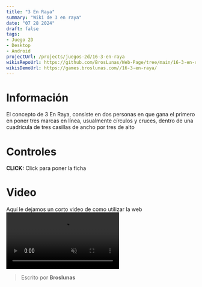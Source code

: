 ```yaml
---
title: "3 En Raya"
summary: "Wiki de 3 en raya"
date: "07 28 2024"
draft: false
tags:
- Juego 2D
- Desktop
- Android
projectUrl: /projects/juegos-2d/16-3-en-raya
wikisRepoUrl: https://github.com/BrosLunas/Web-Page/tree/main/16-3-en-raya/
wikisDemoUrl: https://games.broslunas.com//16-3-en-raya/
---
```

# Información
El concepto de 3 En Raya, consiste en dos personas en que gana el primero en poner tres marcas en línea, usualmente círculos y cruces, dentro de una cuadrícula de tres casillas de ancho por tres de alto

# Controles
<b>CLICK:</b> Click para poner la ficha <br>

# Video
Aquí le dejamos un corto video de como utilizar la web
<video class="container video" controls muted>
    <source src="https://assets.broslunas.com/gameplay/3-en-raya.mp4" type="video/mp4">
</video>

> Escrito por **Broslunas**
